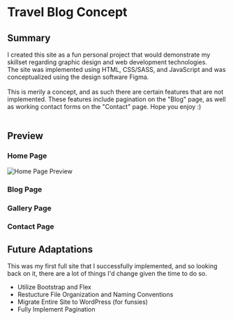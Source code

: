 # Travel Blog Concept

## Summary
I created this site as a fun personal project that would demonstrate my skillset regarding graphic design and web development technologies.  
The site was implemented using HTML, CSS/SASS, and JavaScript and was conceptualized using the design software Figma. 
<br><br>
This is merily a concept, and as such there are certain features that are not implemented. These features include pagination on the "Blog" page, 
as well as working contact forms on the "Contact" page. Hope you enjoy :)
<br><br>

## Preview

### Home Page
![Home Page Preview](concepts/Concept-Home.png)

### Blog Page

### Gallery Page

### Contact Page

## Future Adaptations
This was my first full site that I successfully implemented, and so looking back on it, there are a lot of things I'd change given the time to do so.<br>
<ul>
  <li>Utilize Bootstrap and Flex</li>
  <li>Restucture File Organization and Naming Conventions</li>
  <li>Migrate Entire Site to WordPress (for funsies)</li>
  <li>Fully Implement Pagination</li>
</ul>
